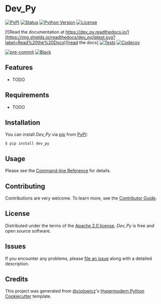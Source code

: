 # Dev_Py

[![PyPI](https://img.shields.io/pypi/v/dev_py.svg)][pypi_]
[![Status](https://img.shields.io/pypi/status/dev_py.svg)][status]
[![Python Version](https://img.shields.io/pypi/pyversions/dev_py)][python version]
[![License](https://img.shields.io/pypi/l/dev_py)][license]

[![Read the documentation at https://dev_py.readthedocs.io/](https://img.shields.io/readthedocs/dev_py/latest.svg?label=Read%20the%20Docs)][read the docs]
[![Tests](https://github.com/f-4-t-e/dev_py/workflows/Tests/badge.svg)][tests]
[![Codecov](https://codecov.io/gh/f-4-t-e/dev_py/branch/main/graph/badge.svg)][codecov]

[![pre-commit](https://img.shields.io/badge/pre--commit-enabled-brightgreen?logo=pre-commit&logoColor=white)][pre-commit]
[![Black](https://img.shields.io/badge/code%20style-black-000000.svg)][black]

[pypi_]: https://pypi.org/project/dev_py/
[status]: https://pypi.org/project/dev_py/
[python version]: https://pypi.org/project/dev_py
[read the docs]: https://dev_py.readthedocs.io/
[tests]: https://github.com/f-4-t-e/dev_py/actions?workflow=Tests
[codecov]: https://app.codecov.io/gh/f-4-t-e/dev_py
[pre-commit]: https://github.com/pre-commit/pre-commit
[black]: https://github.com/psf/black

## Features

- TODO

## Requirements

- TODO

## Installation

You can install _Dev_Py_ via [pip] from [PyPI]:

```console
$ pip install dev_py
```

## Usage

Please see the [Command-line Reference] for details.

## Contributing

Contributions are very welcome.
To learn more, see the [Contributor Guide].

## License

Distributed under the terms of the [Apache 2.0 license][license],
_Dev_Py_ is free and open source software.

## Issues

If you encounter any problems,
please [file an issue] along with a detailed description.

## Credits

This project was generated from [@cjolowicz]'s [Hypermodern Python Cookiecutter] template.

[@cjolowicz]: https://github.com/cjolowicz
[pypi]: https://pypi.org/
[hypermodern python cookiecutter]: https://github.com/cjolowicz/cookiecutter-hypermodern-python
[file an issue]: https://github.com/f-4-t-e/dev_py/issues
[pip]: https://pip.pypa.io/

<!-- github-only -->

[license]: https://github.com/f-4-t-e/dev_py/blob/main/LICENSE
[contributor guide]: https://github.com/f-4-t-e/dev_py/blob/main/CONTRIBUTING.md
[command-line reference]: https://dev_py.readthedocs.io/en/latest/usage.html
